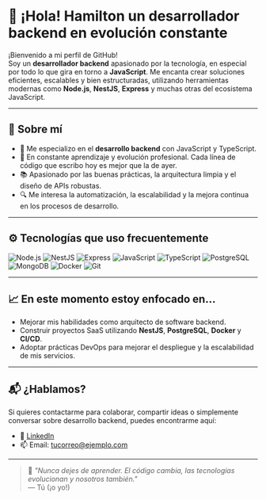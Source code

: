 # 👋 ¡Hola! Hamilton un desarrollador backend en evolución constante

¡Bienvenido a mi perfil de GitHub!  
Soy un **desarrollador backend** apasionado por la tecnología, en especial por todo lo que gira en torno a **JavaScript**. Me encanta crear soluciones eficientes, escalables y bien estructuradas, utilizando herramientas modernas como **Node.js**, **NestJS**, **Express** y muchas otras del ecosistema JavaScript.

---

## 🧠 Sobre mí

- 🔧 Me especializo en el **desarrollo backend** con JavaScript y TypeScript.
- 🚀 En constante aprendizaje y evolución profesional. Cada línea de código que escribo hoy es mejor que la de ayer.
- 📚 Apasionado por las buenas prácticas, la arquitectura limpia y el diseño de APIs robustas.
- 🔍 Me interesa la automatización, la escalabilidad y la mejora continua en los procesos de desarrollo.

---

## ⚙️ Tecnologías que uso frecuentemente

![Node.js](https://img.shields.io/badge/Node.js-339933?style=for-the-badge&logo=nodedotjs&logoColor=white)
![NestJS](https://img.shields.io/badge/NestJS-E0234E?style=for-the-badge&logo=nestjs&logoColor=white)
![Express](https://img.shields.io/badge/Express.js-000000?style=for-the-badge&logo=express&logoColor=white)
![JavaScript](https://img.shields.io/badge/JavaScript-F7DF1E?style=for-the-badge&logo=javascript&logoColor=black)
![TypeScript](https://img.shields.io/badge/TypeScript-3178C6?style=for-the-badge&logo=typescript&logoColor=white)
![PostgreSQL](https://img.shields.io/badge/PostgreSQL-4169E1?style=for-the-badge&logo=postgresql&logoColor=white)
![MongoDB](https://img.shields.io/badge/MongoDB-47A248?style=for-the-badge&logo=mongodb&logoColor=white)
![Docker](https://img.shields.io/badge/Docker-2496ED?style=for-the-badge&logo=docker&logoColor=white)
![Git](https://img.shields.io/badge/Git-F05032?style=for-the-badge&logo=git&logoColor=white)

---

## 📈 En este momento estoy enfocado en...

- Mejorar mis habilidades como arquitecto de software backend.
- Construir proyectos SaaS utilizando **NestJS**, **PostgreSQL**, **Docker** y **CI/CD**.
- Adoptar prácticas DevOps para mejorar el despliegue y la escalabilidad de mis servicios.

---

## 📬 ¿Hablamos?

Si quieres contactarme para colaborar, compartir ideas o simplemente conversar sobre desarrollo backend, puedes encontrarme aquí:

- 💼 [LinkedIn](https://www.linkedin.com/in/hamilton-pati%C3%B1o-solano-55a62b80/)
- 📫 Email: [tucorreo@ejemplo.com](mailto:hamiltonpatinosolano@gmail.com)

---

> 🧩 _"Nunca dejes de aprender. El código cambia, las tecnologías evolucionan y nosotros también."_  
> — Tú (¡o yo!)

